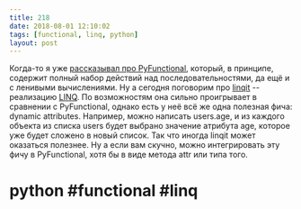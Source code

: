 ```yaml
---
title: 218
date: 2018-08-01 12:10:02
tags: [functional, linq, python]
layout: post
---
```


Когда-то я уже [рассказывал про PyFunctional](https://t.me/itgram_channel/15), который, в принципе, содержит полный набор действий над последовательностями, да ещё и с ленивыми вычислениями. Ну а сегодня поговорим про [linqit](https://github.com/avilum/linqit) -- реализацию [LINQ](https://ru.wikipedia.org/wiki/Language_Integrated_Query). По возможностям она сильно проигрывает в сравнении с PyFunctional, однако есть у неё всё же одна полезная фича: dynamic attributes. Например, можно написать users.age, и из каждого объекта из списка users будет выбрано значение атрибута age, которое уже будет сложено в новый список. Так что иногда linqit может оказаться полезнее. Ну а если вам скучно, можно интегрировать эту фичу в PyFunctional, хотя бы в виде метода attr или типа того.

# python #functional #linq
